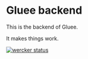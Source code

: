 Gluee backend
===


This is the backend of Gluee.

It makes things work.

[![wercker status](https://app.wercker.com/status/79fb688d3dd5889a31d18cf6fee31a24/m "wercker status")](https://app.wercker.com/project/bykey/79fb688d3dd5889a31d18cf6fee31a24)
